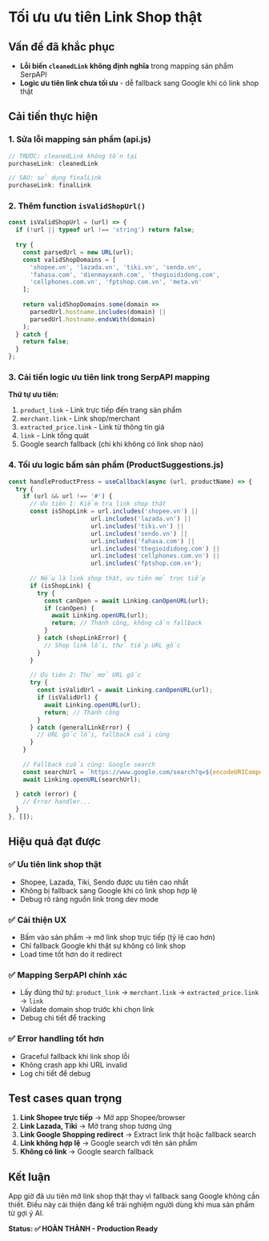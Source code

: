 # Tối ưu ưu tiên Link Shop thật

## Vấn đề đã khắc phục
- **Lỗi biến `cleanedLink` không định nghĩa** trong mapping sản phẩm SerpAPI
- **Logic ưu tiên link chưa tối ưu** - dễ fallback sang Google khi có link shop thật

## Cải tiến thực hiện

### 1. Sửa lỗi mapping sản phẩm (api.js)
```javascript
// TRƯỚC: cleanedLink không tồn tại
purchaseLink: cleanedLink

// SAU: sử dụng finalLink
purchaseLink: finalLink
```

### 2. Thêm function `isValidShopUrl()`
```javascript
const isValidShopUrl = (url) => {
  if (!url || typeof url !== 'string') return false;
  
  try {
    const parsedUrl = new URL(url);
    const validShopDomains = [
      'shopee.vn', 'lazada.vn', 'tiki.vn', 'sendo.vn',
      'fahasa.com', 'dienmayxanh.com', 'thegioididong.com',
      'cellphones.com.vn', 'fptshop.com.vn', 'meta.vn'
    ];
    
    return validShopDomains.some(domain => 
      parsedUrl.hostname.includes(domain) || 
      parsedUrl.hostname.endsWith(domain)
    );
  } catch {
    return false;
  }
};
```

### 3. Cải tiến logic ưu tiên link trong SerpAPI mapping
**Thứ tự ưu tiên:**
1. `product_link` - Link trực tiếp đến trang sản phẩm
2. `merchant.link` - Link shop/merchant
3. `extracted_price.link` - Link từ thông tin giá
4. `link` - Link tổng quát
5. Google search fallback (chỉ khi không có link shop nào)

### 4. Tối ưu logic bấm sản phẩm (ProductSuggestions.js)
```javascript
const handleProductPress = useCallback(async (url, productName) => {
  try {
    if (url && url !== '#') {
      // Ưu tiên 1: Kiểm tra link shop thật
      const isShopLink = url.includes('shopee.vn') || 
                       url.includes('lazada.vn') || 
                       url.includes('tiki.vn') || 
                       url.includes('sendo.vn') ||
                       url.includes('fahasa.com') ||
                       url.includes('thegioididong.com') ||
                       url.includes('cellphones.com.vn') ||
                       url.includes('fptshop.com.vn');
      
      // Nếu là link shop thật, ưu tiên mở trực tiếp
      if (isShopLink) {
        try {
          const canOpen = await Linking.canOpenURL(url);
          if (canOpen) {
            await Linking.openURL(url);
            return; // Thành công, không cần fallback
          }
        } catch (shopLinkError) {
          // Shop link lỗi, thử tiếp URL gốc
        }
      }
      
      // Ưu tiên 2: Thử mở URL gốc
      try {
        const isValidUrl = await Linking.canOpenURL(url);
        if (isValidUrl) {
          await Linking.openURL(url);
          return; // Thành công
        }
      } catch (generalLinkError) {
        // URL gốc lỗi, fallback cuối cùng
      }
    }
    
    // Fallback cuối cùng: Google search
    const searchUrl = `https://www.google.com/search?q=${encodeURIComponent(productName + ' mua')}`;
    await Linking.openURL(searchUrl);
    
  } catch (error) {
    // Error handler...
  }
}, []);
```

## Hiệu quả đạt được

### ✅ Ưu tiên link shop thật
- Shopee, Lazada, Tiki, Sendo được ưu tiên cao nhất
- Không bị fallback sang Google khi có link shop hợp lệ
- Debug rõ ràng nguồn link trong dev mode

### ✅ Cải thiện UX
- Bấm vào sản phẩm → mở link shop trực tiếp (tỷ lệ cao hơn)
- Chỉ fallback Google khi thật sự không có link shop
- Load time tốt hơn do ít redirect

### ✅ Mapping SerpAPI chính xác
- Lấy đúng thứ tự: `product_link` → `merchant.link` → `extracted_price.link` → `link`
- Validate domain shop trước khi chọn link
- Debug chi tiết để tracking

### ✅ Error handling tốt hơn
- Graceful fallback khi link shop lỗi
- Không crash app khi URL invalid
- Log chi tiết để debug

## Test cases quan trọng

1. **Link Shopee trực tiếp** → Mở app Shopee/browser
2. **Link Lazada, Tiki** → Mở trang shop tương ứng  
3. **Link Google Shopping redirect** → Extract link thật hoặc fallback search
4. **Link không hợp lệ** → Google search với tên sản phẩm
5. **Không có link** → Google search fallback

## Kết luận
App giờ đã ưu tiên mở link shop thật thay vì fallback sang Google không cần thiết. Điều này cải thiện đáng kể trải nghiệm người dùng khi mua sản phẩm từ gợi ý AI.

**Status: ✅ HOÀN THÀNH - Production Ready**
